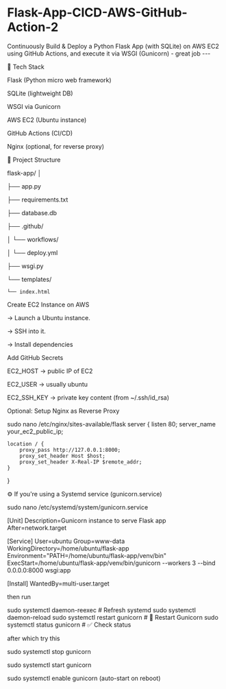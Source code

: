 # Flask-App-CICD-AWS-GitHub-Action-2
Continuously Build &amp; Deploy a Python Flask App (with SQLite) on AWS EC2 using GitHub Actions, and execute it via WSGI (Gunicorn) - great job ---

🔧 Tech Stack

Flask (Python micro web framework)

SQLite (lightweight DB)

WSGI via Gunicorn

AWS EC2 (Ubuntu instance)

GitHub Actions (CI/CD)

Nginx (optional, for reverse proxy)

🧱 Project Structure

flask-app/
│

├── app.py

├── requirements.txt

├── database.db

├── .github/

│   └── workflows/

│       └── deploy.yml

├── wsgi.py

└── templates/

    └── index.html

Create EC2 Instance on AWS

-> Launch a Ubuntu instance.

-> SSH into it.

-> Install dependencies

Add GitHub Secrets

EC2_HOST → public IP of EC2

EC2_USER → usually ubuntu

EC2_SSH_KEY → private key content (from ~/.ssh/id_rsa)

Optional: Setup Nginx as Reverse Proxy

sudo nano /etc/nginx/sites-available/flask
server {
    listen 80;
    server_name your_ec2_public_ip;

    location / {
        proxy_pass http://127.0.0.1:8000;
        proxy_set_header Host $host;
        proxy_set_header X-Real-IP $remote_addr;
    }
}

⚙️ If you're using a Systemd service (gunicorn.service)

sudo nano /etc/systemd/system/gunicorn.service

[Unit]
Description=Gunicorn instance to serve Flask app
After=network.target

[Service]
User=ubuntu
Group=www-data
WorkingDirectory=/home/ubuntu/flask-app
Environment="PATH=/home/ubuntu/flask-app/venv/bin"
ExecStart=/home/ubuntu/flask-app/venv/bin/gunicorn --workers 3 --bind 0.0.0.0:8000 wsgi:app

[Install]
WantedBy=multi-user.target

then run

sudo systemctl daemon-reexec       # Refresh systemd
sudo systemctl daemon-reload
sudo systemctl restart gunicorn    # 🔁 Restart Gunicorn
sudo systemctl status gunicorn     # ✅ Check status

after which try this

sudo systemctl stop gunicorn

sudo systemctl start gunicorn

sudo systemctl enable gunicorn (auto-start on reboot)
